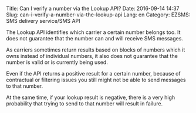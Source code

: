 Title: Can I verify a number via the Lookup API?
Date: 2016-09-14 14:37
Slug: can-i-verify-a-number-via-the-lookup-api
Lang: en
Category: EZSMS: SMS delivery service/SMS API

The Lookup API identifies which carrier a certain number belongs too. It does not guarantee that the number can and will receive SMS messages.

As carriers sometimes return results based on blocks of numbers which it owns instead of individual numbers, it also does not guarantee that the number is valid or is currently being used.

Even if the API returns a positive result for a certain number, because of contractual or filtering issues you still might not be able to send messages to that number.

At the same time, if your lookup result is negative, there is a very high probability that trying to send to that number will result in failure.